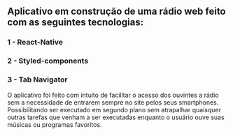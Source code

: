 ## Aplicativo em construção de uma rádio web feito com as seguintes tecnologias:

### 1 - React-Native
### 2 - Styled-components
### 3 - Tab Navigator
O aplicativo foi feito com intuito de facilitar o acesso dos ouvintes a rádio sem a necessidade de entrarem sempre no site pelos seus smartphones. Possibilitando ser executado em segundo plano sem atrapalhar quaisquer outras tarefas que venham a ser executadas enquanto o usuário ouve suas músicas ou programas favoritos.
